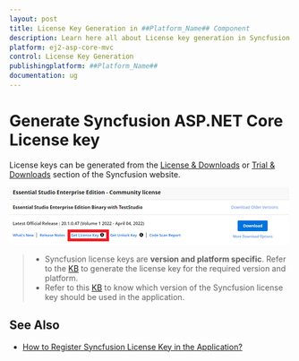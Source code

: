 ```yaml
---
layout: post
title: License Key Generation in ##Platform_Name## Component
description: Learn here all about License key generation in Syncfusion ##Platform_Name## component of Syncfusion Essential JS 2 and more.
platform: ej2-asp-core-mvc
control: License Key Generation
publishingplatform: ##Platform_Name##
documentation: ug
---
```


# Generate Syncfusion ASP.NET Core License key

License keys can be generated from the [License & Downloads](https://syncfusion.com/account/downloads) or [Trial & Downloads](https://www.syncfusion.com/account/manage-trials/downloads) section of the Syncfusion website.

![Get Community License Key](images/get-community-license-key.png)

> * Syncfusion license keys are **version and platform specific**. Refer to the [KB](https://www.syncfusion.com/kb/8976/how-to-generate-license-key-for-licensed-products) to generate the license key for the required version and platform.
> * Refer to this [KB](https://www.syncfusion.com/kb/8951/which-version-syncfusion-license-key-should-i-use-in-my-application) to know which version of the Syncfusion license key should be used in the application.

## See Also

* [How to Register Syncfusion License Key in the Application?](https://ej2.syncfusion.com/aspnetcore/documentation/licensing/license-key-registration)
